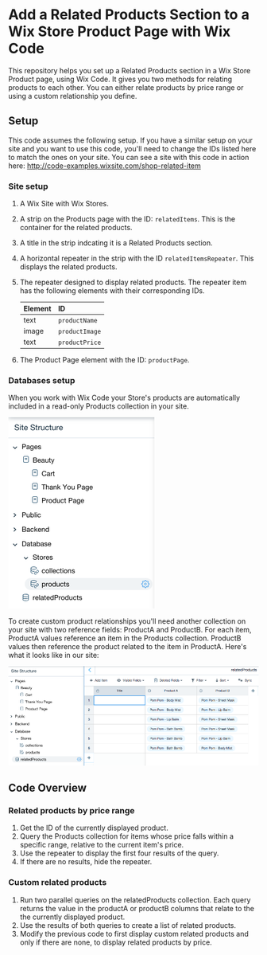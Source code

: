 # Add a Related Products Section to a Wix Store Product Page with Wix Code
This repository helps you set up a Related Products section in a Wix Store Product page, using Wix Code. It gives you two methods for relating products to each other. You can either relate products by price range or using a custom relationship you define.
## Setup
This code assumes the following setup. If you have a similar setup on your site and you want to use this code, you'll need to change the IDs listed here to match the ones on your site. You can see a site with this code in action here: http://code-examples.wixsite.com/shop-related-item
### Site setup
1. A Wix Site with Wix Stores.
2. A strip on the Products page with the ID: `relatedItems`. This is the container for the related products.
3. A title in the strip indcating it is a Related Products section.
4. A horizontal repeater in the strip with the ID `relatedItemsRepeater`. This displays the related products. 
5. The repeater designed to display related products. The repeater item has the following elements with their corresponding IDs.

   |Element|ID|
   |-------|--|
   |text| `productName`|
   |image| `productImage`|
   |text| `productPrice`|
6. The Product Page element with the ID: `productPage`.

### Databases setup
When you work with Wix Code your Store's products are automatically included in a read-only Products collection in your site.

![Product collection](https://github.com/jeffreya/wix-code/blob/master/related_products_DB.png)

To create custom product relationships you'll need another collection on your site with two reference fields: ProductA and ProductB. For each item, ProductA values reference an item in the Products collection. ProductB values then reference the  product related to the item in ProductA. Here's what it looks like in our site:

![relatedProducts collection](https://github.com/jeffreya/wix-code/blob/master/related_products_related.png)

## Code Overview
### Related products by price range
1. Get the ID of the currently displayed product.
2. Query the Products collection for items whose price falls within a specific range, relative to the current item's price.
3. Use the repeater to display the first four results of the query.
4. If there are no results, hide the repeater.

### Custom related products
1. Run two parallel queries on the relatedProducts collection. Each query returns the value in the productA or productB columns that relate to the the currently displayed product.
2. Use the results of both queries to create a list of related products.
3. Modify the previous code to first display custom related products and only if there are none, to display related products by price. 
